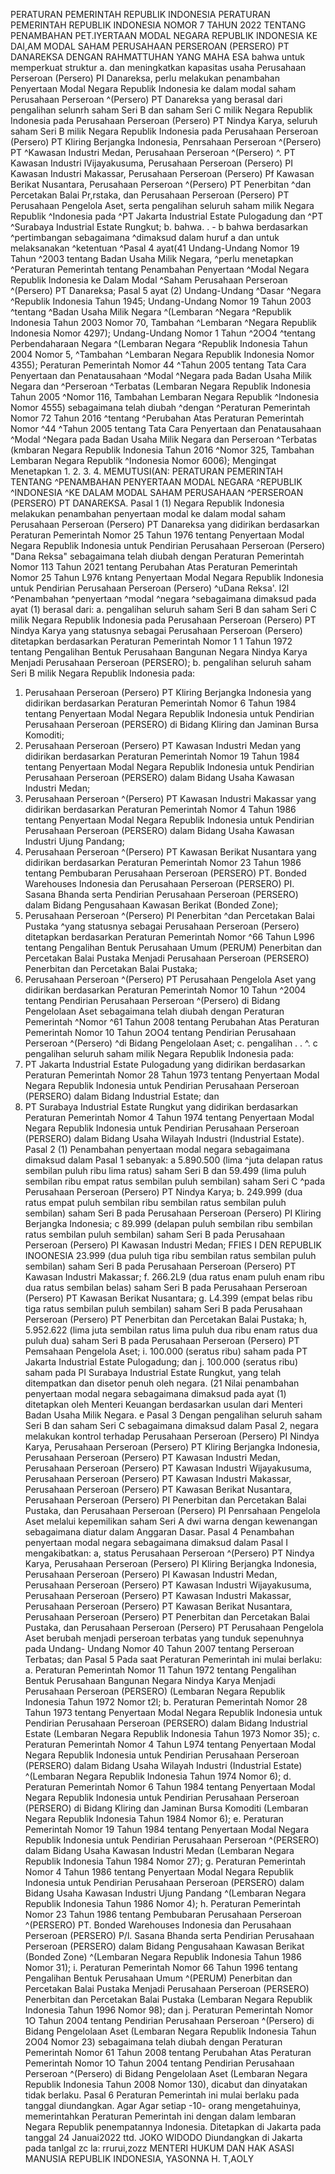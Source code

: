  PERATURAN PEMERINTAH REPUBLIK INDONESIA PERATURAN PEMERINTAH REPUBLIK INDONESIA NOMOR 7 TAHUN 2022 TENTANG PENAMBAHAN PET.IYERTAAN MODAL NEGARA REPUBLIK INDONESIA KE DAI,AM MODAL SAHAM PERUSAHAAN PERSEROAN (PERSERO) PT DANAREKSA DENGAN RAHMATTUHAN YANG MAHA ESA bahwa untuk memperkuat struktur a. dan meningkatkan kapasitas usaha Perusahaan Perseroan (Persero) PI Danareksa, perlu melakukan penambahan Penyertaan Modal Negara Republik Indonesia ke dalam modal saham Perusahaan Perseroan ^(Persero) PT Danareksa yang berasal dari pengalihan selunrh saham Seri B dan saham Seri C milik Negara Republik Indonesia pada Perusahaan Perseroan (Persero) PT Nindya Karya, seluruh saham Seri B milik Negara Republik Indonesia pada Perusahaan Perseroan (Persero) PT Kliring Berjangka Indonesia, Penrsahaan Perseroan ^(Persero) PT ^Kawasan Industri Medan, Perusahaan Perseroan ^(Persero) ^. PT Kawasan Industri lVijayakusuma, Perusahaan Perseroan (Persero) PI Kawasan Industri Makassar, Perusahaan Perseroan (Persero) Pf Kawasan Berikat Nusantara, Perusahaan Perseroan ^(Persero) PT Penerbitan ^dan Percetakan Balai Pr,rstaka, dan Perusahaan Perseroan (Persero) PT Perusahaan Pengelola Aset, serta pengalihan seluruh saham milik Negara Republik ^Indonesia pada ^PT Jakarta Industrial Estate Pulogadung dan ^PT ^Surabaya Industrial Estate Rungkut;
b. bahwa. . - b bahwa berdasarkan ^pertimbangan sebagaimana ^dimaksud dalam huruf a dan untuk melaksanakan ^ketentuan ^Pasal 4 ayat(41 Undang-Undang Nomor 19 Tahun ^2003 tentang Badan Usaha Milik Negara, ^perlu menetapkan ^Peraturan Pemerintah tentang Penambahan Penyertaan ^Modal Negara Republik Indonesia ke Dalam Modal ^Saham Perusahaan Perseroan ^(Persero) PT Danareksa; Pasal 5 ayat (2) Undang-Undang ^Dasar ^Negara ^Republik Indonesia Tahun 1945; Undang-Undang Nomor 19 Tahun 2003 ^tentang ^Badan Usaha Milik Negara ^(Lembaran ^Negara ^Republik Indonesia Tahun 2003 Nomor 70, Tambahan ^Lembaran ^Negara Republik Indonesia Nomor 4297); Undang-Undang Nomor 1 Tahun ^2OO4 ^tentang Perbendaharaan Negara ^(Lembaran Negara ^Republik Indonesia Tahun 2004 Nomor 5, ^Tambahan ^Lembaran Negara Republik Indonesia Nomor 4355); Peraturan Pemerintah Nomor 44 ^Tahun 2005 tentang Tata Cara Penyertaan dan Penatausahaan ^Modal ^Negara pada Badan Usaha Milik Negara dan ^Perseroan ^Terbatas (Lembaran Negara Republik Indonesia Tahun 2005 ^Nomor 116, Tambahan Lembaran Negara Republik ^Indonesia Nomor 4555) sebagaimana telah diubah ^dengan ^Peraturan Pemerintah Nomor 72 Tahun 2016 ^tentang ^Perubahan Atas Peraturan Pemerintah Nomor ^44 ^Tahun 2005 tentang Tata Cara Penyertaan dan Penatausahaan ^Modal ^Negara pada Badan Usaha Milik Negara dan Perseroan ^Terbatas (kmbaran Negara Republik Indonesia Tahun 2016 ^Nomor 325, Tambahan Lembaran Negara Republik ^Indonesia Nomor 6006); Mengingat Menetapkan 1.
2.
3.
4. MEMUTUSI(AN: PERATURAN PEMERINTAH TENTANG ^PENAMBAHAN PENYERTAAN MODAL NEGARA ^REPUBLIK ^INDONESIA ^KE DALAM MODAL SAHAM PERUSAHAAN ^PERSEROAN (PERSERO) PT DANAREKSA. Pasal 1 (1) Negara Republik Indonesia melakukan penambahan penyertaan modal ke dalam modal saham Perusahaan Perseroan (Persero) PT Danareksa yang didirikan berdasarkan Peraturan Pemerintah Nomor 25 Tahun 1976 tentang Penyertaan Modal Negara Republik Indonesia untuk Pendirian Perusahaan Perseroan (Persero) "Dana Reksa" sebagaimana telah diubah dengan Peraturan Pemerintah Nomor 113 Tahun 2021 tentang Perubahan Atas Peraturan Pemerintah Nomor 25 Tahun L976 kntang Penyertaan Modal Negara Republik Indonesia untuk Pendirian Perusahaan Perseroan (Persero) ^uDana Reksa'. l2l ^Penambahan ^penyertaan ^modal ^negara ^sebagaimana dimaksud pada ayat (1) berasal dari:
a. pengalihan seluruh saham Seri B dan saham Seri C milik Negara Republik Indonesia pada Perusahaan Perseroan (Persero) PT Nindya Karya yang statusnya sebagai Perusahaan Perseroan (Persero) ditetapkan berdasarkan Peraturan Pemerintah Nomor 1 1 Tahun 1972 tentang Pengalihan Bentuk Perusahaan Bangunan Negara Nindya Karya Menjadi Perusahaan Perseroan (PERSERO);
b. pengalihan seluruh saham Seri B milik Negara Republik Indonesia pada:
1. Perusahaan Perseroan (Persero) PT Kliring Berjangka Indonesia yang didirikan berdasarkan Peraturan Pemerintah Nomor 6 Tahun 1984 tentang Penyertaan Modal Negara Republik Indonesia untuk Pendirian Perusahaan Perseroan (PERSERO) di Bidang Kliring dan Jaminan Bursa Komoditi;
2. Perusahaan Perseroan (Persero) PT Kawasan Industri Medan yang didirikan berdasarkan Peraturan Pemerintah Nomor 19 Tahun 1984 tentang Penyertaan Modal Negara Republik Indonesia untuk Pendirian Perusahaan Perseroan (PERSERO) dalam Bidang Usaha Kawasan Industri Medan;
4. Perusahaan Perseroan ^(Persero) PT Kawasan Industri Makassar yang didirikan berdasarkan Peraturan Pemerintah Nomor 4 Tahun 1986 tentang Penyertaan Modal Negara Republik Indonesia untuk Pendirian Perusahaan Perseroan (PERSERO) dalam Bidang Usaha Kawasan Industri Ujung Pandang;
5. Perusahaan Perseroan ^(Persero) PT Kawasan Berikat Nusantara yang didirikan berdasarkan Peraturan Pemerintah Nomor 23 Tahun 1986 tentang Pembubaran Perusahaan Perseroan (PERSERO) PT. Bonded Warehouses Indonesia dan Perusahaan Perseroan (PERSERO) PI. Sasana Bhanda serta Pendirian Perusahaan Perseroan (PERSERO) dalam Bidang Pengusahaan Kawasan Berikat (Bonded Zone);
6. Perusahaan Perseroan ^(Persero) PI Penerbitan ^dan Percetakan Balai Pustaka ^yang statusnya sebagai Perusahaan Perseroan (Persero) ditetapkan berdasarkan Peraturan Pemerintah Nomor ^66 Tahun L996 tentang Pengalihan Bentuk Perusahaan Umum (PERUM) Penerbitan dan Percetakan Balai Pustaka Menjadi Perusahaan Perseroan (PERSERO) Penerbitan dan Percetakan Balai Pustaka;
7. Perusahaan Perseroan ^(Persero) PT Perusahaan Pengelola Aset yang didirikan berdasarkan Peraturan Pemerintah Nomor 10 Tahun ^2004 tentang Pendirian Perusahaan Perseroan ^(Persero) di Bidang Pengelolaan Aset sebagaimana telah diubah dengan Peraturan Pemerintah ^Nomor ^61 Tahun 2008 tentang Perubahan Atas Peraturan Pemerintah Nomor 10 Tahun 2OO4 tentang Pendirian Perusahaan Perseroan ^(Persero) ^di Bidang Pengelolaan Aset;
c. pengalihan . . ^. c pengalihan seluruh saham milik Negara Republik Indonesia pada:
1. PT Jakarta Industrial Estate Pulogadung yang didirikan berdasarkan Peraturan Pemerintah Nomor 28 Tahun 1973 tentang Penyertaan Modal Negara Republik Indonesia untuk Pendirian Perusahaan Perseroan (PERSERO) dalam Bidang Industrial Estate; dan
2. PT Surabaya Industrial Estate Rungkut yang didirikan berdasarkan Peraturan Pemerintah Nomor 4 Tahun 1974 tentang Penyertaan Modal Negara Republik Indonesia untuk Pendirian Perusahaan Perseroan (PERSERO) dalam Bidang Usaha Wilayah Industri (lndustrial Estate). Pasal 2 (1) Penambahan penyertaan modal negara sebagaimana dimaksud dalam Pasal 1 sebanyak: a 5.890.500 (lima ^juta delapan ratus sembilan puluh ribu lima ratus) saham Seri B dan 59.499 (lima puluh sembilan ribu empat ratus sembilan puluh sembilan) saham Seri C ^pada Perusahaan Perseroan (Persero) PT Nindya Karya;
b. 249.999 (dua ratus empat puluh sembilan ribu sembilan ratus sembilan puluh sembilan) saham Seri B pada Perusahaan Perseroan (Persero) PI Kliring Berjangka Indonesia; c 89.999 (delapan puluh sembilan ribu sembilan ratus sembilan puluh sembilan) saham Seri B pada Perusahaan Perseroan (Persero) PI Kawasan Industri Medan; FFIES I DEN REPUBLIK INOONESIA 23.999 (dua puluh tiga ribu sembilan ratus sembilan puluh sembilan) saham Seri B pada Perusahaan Perseroan (Persero) PT Kawasan Industri Makassar;
f. 266.2L9 (dua ratus enam puluh enam ribu dua ratus sembilan belas) saham Seri B pada Perusahaan Perseroan (Persero) PT Kawasan Berikat Nusantara;
g. L4.399 (empat belas ribu tiga ratus sembilan puluh sembilan) saham Seri B pada Perusahaan Perseroan (Persero) PT Penerbitan dan Percetakan Balai Pustaka; h, 5.952.622 (lima juta sembilan ratus lima puluh dua ribu enam ratus dua puluh dua) saham Seri B pada Perusahaan Perseroan (Persero) PT Pemsahaan Pengelola Aset;
i. 100.000 (seratus ribu) saham pada PT Jakarta Industrial Estate Pulogadung; dan
j. 100.000 (seratus ribu) saham pada PI Surabaya Industrial Estate Rungkut, yang telah ditempatkan dan disetor penuh oleh negara. (21 Nilai penambahan penyertaan modal negara sebagaimana dimaksud pada ayat (1) ditetapkan oleh Menteri Keuangan berdasarkan usulan dari Menteri Badan Usaha Milik Negara. e
Pasal 3
Dengan pengalihan seluruh saham Seri B dan saham Seri C sebagaimana dimaksud dalam Pasal 2, negara melakukan kontrol terhadap Perusahaan Perseroan (Persero) PI Nindya Karya, Perusahaan Perseroan (Persero) PT Kliring Berjangka Indonesia, Perusahaan Perseroan (Persero) PT Kawasan Industri Medan, Perusahaan Perseroan (Persero) PT Kawasan Industri Wijayakusuma, Perusahaan Perseroan (Persero) PT Kawasan Industri Makassar, Perusahaan Perseroan (Persero) PT Kawasan Berikat Nusantara, Perusahaan Perseroan (Persero) PI Penerbitan dan Percetakan Balai Pustaka, dan Perusahaan Perseroan (Persero) PI Penrsahaan Pengelola Aset melalui kepemilikan saham Seri A dwi warna dengan kewenangan sebagaimana diatur dalam Anggaran Dasar.
Pasal 4
Penambahan penyertaan modal negara sebagaimana dimaksud dalam Pasal I mengakibatkan: a, status Perusahaan Perseroan ^(Persero) PT Nindya Karya, Perusahaan Perseroan (Persero) PI Kliring Berjangka Indonesia, Perusahaan Perseroan (Persero) PI Kawasan Industri Medan, Perusahaan Perseroan (Persero) PT Kawasan Industri Wijayakusuma, Perusahaan Perseroan (Persero) PT Kawasan Industri Makassar, Perusahaan Perseroan (Persero) PT Kawasan Berikat Nusantara, Perusahaan Perseroan (Persero) PT Penerbitan dan Percetakan Balai Pustaka, dan Perusahaan Perseroan (Persero) PT Perusahaan Pengelola Aset berubah menjadi perseroan terbatas yang tunduk sepenuhnya pada Undang- Undang Nomor 40 Tahun 2007 tentang Perseroan Terbatas; dan
Pasal 5
Pada saat Peraturan Pemerintah ini mulai berlaku:
a. Peraturan Pemerintah Nomor 11 Tahun 1972 tentang Pengalihan Bentuk Perusahaan Bangunan Negara Nindya Karya Menjadi Perusahaan Perseroan (PERSERO) (Lembaran Negara Republik Indonesia Tahun 1972 Nomor t2l;
b. Peraturan Pemerintah Nomor 28 Tahun 1973 tentang Penyertaan Modal Negara Republik Indonesia untuk Pendirian Perusahaan Perseroan (PERSERO) dalam Bidang Industrial Estate (Lembaran Negara Republik Indonesia Tahun 1973 Nomor 35);
c. Peraturan Pemerintah Nomor 4 Tahun L974 tentang Penyertaan Modal Negara Republik Indonesia untuk Pendirian Perusahaan Perseroan (PERSERO) dalam Bidang Usaha Wilayah Industri (Industrial Estate) ^(Lembaran Negara Republik Indonesia Tahun 1974 Nomor 6);
d. Peraturan Pemerintah Nomor 6 Tahun 1984 tentang Penyertaan Modal Negara Republik Indonesia untuk Pendirian Perusahaan Perseroan (PERSERO) di Bidang Kliring dan Jaminan Bursa Komoditi (Lembaran Negara Republik Indonesia Tahun 1984 Nomor 6);
e. Peraturan Pemerintah Nomor 19 Tahun 1984 tentang Penyertaan Modal Negara Republik Indonesia untuk Pendirian Perusahaan Perseroan ^(PERSERO) dalam Bidang Usaha Kawasan Industri Medan (Lembaran Negara Republik Indonesia Tahun 1984 Nomor 27);
g. Peraturan Pemerintah Nomor 4 Tahun 1986 tentang Penyertaan Modal Negara Republik Indonesia untuk Pendirian Perusahaan Perseroan (PERSERO) dalam Bidang Usaha Kawasan Industri Ujung Pandang ^(Lembaran Negara Republik Indonesia Tahun 1986 Nomor 4);
h. Peraturan Pemerintah Nomor 23 Tahun 1986 tentang Pembubaran Perusahaan Perseroan ^(PERSERO) PT. Bonded Warehouses Indonesia dan Perusahaan Perseroan (PERSERO) P/l. Sasana Bhanda serta Pendirian Perusahaan Perseroan (PERSERO) dalam Bidang Pengusahaan Kawasan Berikat (Bonded Zone) ^(Lembaran Negara Republik Indonesia Tahun 1986 Nomor 31);
i. Peraturan Pemerintah Nomor 66 Tahun 1996 tentang Pengalihan Bentuk Perusahaan Umum ^(PERUM) Penerbitan dan Percetakan Balai Pustaka Menjadi Perusahaan Perseroan (PERSERO) Penerbitan dan Percetakan Balai Pustaka (Lembaran Negara Republik Indonesia Tahun 1996 Nomor 98); dan
j. Peraturan Pemerintah Nomor 1O Tahun 2004 tentang Pendirian Perusahaan Perseroan ^(Persero) di Bidang Pengelolaan Aset (Lembaran Negara Republik Indonesia Tahun 2O04 Nomor 23) sebagaimana telah diubah dengan Peraturan Pemerintah Nomor 61 Tahun 2008 tentang Perubahan Atas Peraturan Pemerintah Nomor 1O Tahun 2004 tentang Pendirian Perusahaan Perseroan ^(Persero) di Bidang Pengelolaan Aset (Lembaran Negara Republik Indonesia Tahun 2008 Nomor 130), dicabut dan dinyatakan tidak berlaku.
Pasal 6
Peraturan Pemerintah ini mulai berlaku pada tanggal diundangkan. Agar Agar setiap -10- orang mengetahuinya, memerintahkan Peraturan Pemerintah ini dengan dalam lembaran Negara Republik penempatannya Indonesia. Ditetapkan di Jakarta pada tanggal 24 Januai2022 ttd. JOKO WIDODO Diundangkan di Jakarta pada tanlgal zc la: rrurui,zozz MENTERI HUKUM DAN HAK ASASI MANUSIA REPUBLIK INDONESIA, YASONNA H. T,AOLY